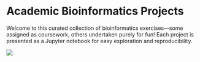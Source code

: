 # Academic Bioinformatics Projects

Welcome to this curated collection of bioinformatics exercises—some assigned as coursework, others undertaken purely for fun! Each project is presented as a Jupyter notebook for easy exploration and reproducibility.

![](https://imgur.com/gallery/developer-reaction-gifs-qa34t)
